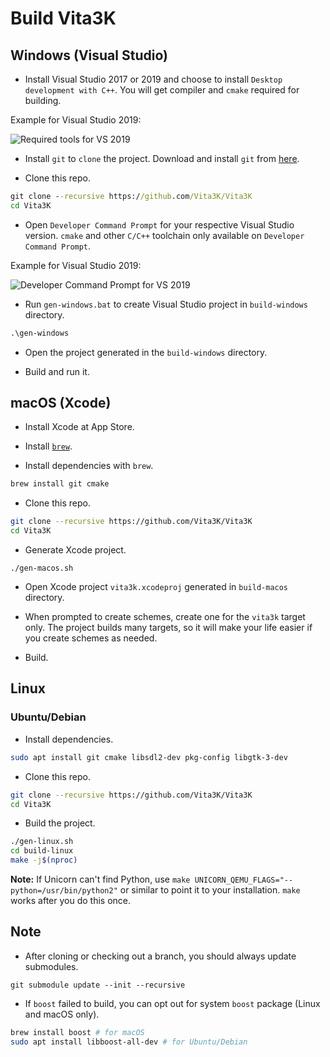 # Build Vita3K

## Windows (Visual Studio)

- Install Visual Studio 2017 or 2019 and choose to install `Desktop development with C++`. You will get compiler and `cmake` required for building.

Example for Visual Studio 2019:

![Required tools for VS 2019](https://i.imgur.com/bkY15Oh.png)

- Install `git` to `clone` the project. Download and install `git` from [here](https://git-scm.com).

- Clone this repo.

```cmd
git clone --recursive https://github.com/Vita3K/Vita3K
cd Vita3K
```

- Open `Developer Command Prompt` for your respective Visual Studio version. `cmake` and other `C/C++` toolchain only available on `Developer Command Prompt`. 

Example for Visual Studio 2019:

![Developer Command Prompt for VS 2019](https://i.imgur.com/w6Umx1S.png)

- Run `gen-windows.bat` to create Visual Studio project in `build-windows` directory.

```cmd
.\gen-windows
```

- Open the project generated in the `build-windows` directory.

- Build and run it.

## macOS (Xcode)

- Install Xcode at App Store.

- Install [`brew`](https://brew.sh).

- Install dependencies with `brew`.

```sh
brew install git cmake
```

- Clone this repo.

```sh
git clone --recursive https://github.com/Vita3K/Vita3K
cd Vita3K
```

- Generate Xcode project.

```
./gen-macos.sh
```

- Open Xcode project `vita3k.xcodeproj` generated in `build-macos` directory.

- When prompted to create schemes, create one for the `vita3k` target only. The project builds many targets, so it will make your life easier if you create schemes as needed.

- Build.

## Linux

### Ubuntu/Debian

- Install dependencies.

```sh
sudo apt install git cmake libsdl2-dev pkg-config libgtk-3-dev
```

- Clone this repo.

```sh
git clone --recursive https://github.com/Vita3K/Vita3K
cd Vita3K
```

- Build the project.

```sh
./gen-linux.sh
cd build-linux
make -j$(nproc)
```

__Note:__ If Unicorn can't find Python, use `make UNICORN_QEMU_FLAGS="--python=/usr/bin/python2"` or similar to point it to your installation. `make` works after you do this once.

## Note

- After cloning or checking out a branch, you should always update submodules.

`git submodule update --init --recursive`

- If `boost` failed to build, you can opt out for system `boost` package (Linux and macOS only).

```sh
brew install boost # for macOS
sudo apt install libboost-all-dev # for Ubuntu/Debian
```